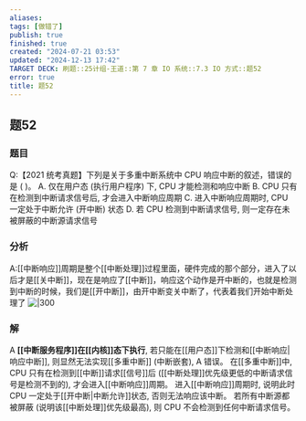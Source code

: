 ```yaml
---
aliases: 
tags: [做错了]
publish: true
finished: true
created: "2024-07-21 03:53"
updated: "2024-12-13 17:42"
TARGET DECK: 刷题::25计组-王道::第 7 章 IO 系统::7.3 IO 方式::题52
error: true
title: 题52
---
```

## 题52
### 题目
Q:【2021 统考真题】下列是关于多重中断系统中 CPU 响应中断的叙述，错误的是 ( )。
A. 仅在用户态 (执行用户程序) 下, CPU 才能检测和响应中断
B. CPU 只有在检测到中断请求信号后, 才会进入中断响应周期
C. 进入中断响应周期时, CPU 一定处于中断允许 (开中断) 状态
D. 若 CPU 检测到中断请求信号, 则一定存在未被屏蔽的中断源请求信号
### 分析
A:[[中断响应]]周期是整个[[中断处理]]过程里面，硬件完成的那个部分，进入了以后才是[[关中断]]，现在是响应了[[中断]]，响应这个动作是开中断的，也就是检测到中断的时候，我们是[[开中断]]，由开中断变关中断了，代表着我们开始中断处理了
![|300](https://img.hwenyi.live/202411172257551.webp)
### 解
A
**[[中断服务程序]]在[[内核]]态下执行**, 若只能在[[用户态]]下检测和[[中断响应|响应中断]], 则显然无法实现[[多重中断]] (中断嵌套), A 错误。
在[[多重中断]]中, CPU 只有在检测到[[中断]]请求[[信号]]后 ([[中断处理]]优先级更低的中断请求信号是检测不到的), 才会进入[[中断响应]]周期。
进入[[中断响应]]周期时, 说明此时 CPU 一定处于[[开中断|中断允许]]状态, 否则无法响应该中断。
若所有中断源都被屏蔽 (说明该[[中断处理]]优先级最高), 则 CPU 不会检测到任何中断请求信号。
<!--ID: 1732188589415-->
